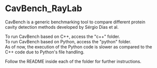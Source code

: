 # CavBench_RayLab
CavBench is a generic benchmarking tool to compare different protein cavity detection methods developed by Sérgio Dias et al.

To run CavBench based on C++, access the "c++" folder.  
To run CavBench based on Python, access the "python" folder.  
As of now, the execution of the Python code is slower as compared to the C++ code due to Python's file handling.  

Follow the README inside each of the folder for further instructions.

